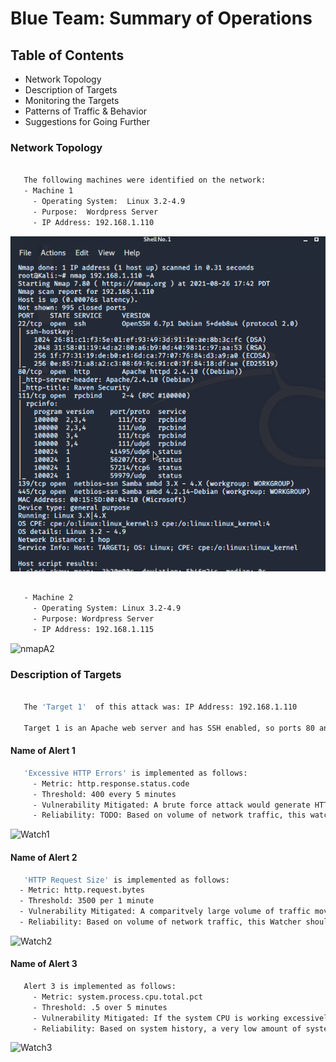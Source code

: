 # Blue Team: Summary of Operations

## Table of Contents
- Network Topology
- Description of Targets
- Monitoring the Targets
- Patterns of Traffic & Behavior
- Suggestions for Going Further

### Network Topology

```bash

   The following machines were identified on the network:
   - Machine 1
     - Operating System:  Linux 3.2-4.9
     - Purpose:  Wordpress Server
     - IP Address: 192.168.1.110
 ```
  ![nmap](Images/nmap.png)
  
```bash  
    
   - Machine 2
     - Operating System: Linux 3.2-4.9
     - Purpose: Wordpress Server
     - IP Address: 192.168.1.115
```
 ![nmapA2](Images/nmapA2.png)
 

### Description of Targets

```bash

   The 'Target 1'  of this attack was: IP Address: 192.168.1.110

   Target 1 is an Apache web server and has SSH enabled, so ports 80 and 22 are possible ports of entry for attackers. As such, the following alerts have been implemented:
```

#### Name of Alert 1

```bash
   'Excessive HTTP Errors' is implemented as follows:
     - Metric: http.response.status.code
     - Threshold: 400 every 5 minutes
     - Vulnerability Mitigated: A brute force attack would generate HTTP error responses.  This Watcher alerts if there are an excessive number of HTTP requests in a short period of time
     - Reliability: TODO: Based on volume of network traffic, this watcher generates a low amount of false positives.
```
 ![Watch1](Images/Watch1.PNG)

#### Name of Alert 2

```bash
   'HTTP Request Size' is implemented as follows:
  - Metric: http.request.bytes
  - Threshold: 3500 per 1 minute
  - Vulnerability Mitigated: A comparitvely large volume of traffic moving ovewr the system would be unusual and warrant investigation.
  - Reliability: Based on volume of network traffic, this Watcher should not trigger many flase positives.
```
 ![Watch2](Images/Watch2.PNG)

#### Name of Alert 3

```bash
   Alert 3 is implemented as follows:
     - Metric: system.process.cpu.total.pct
     - Threshold: .5 over 5 minutes
     - Vulnerability Mitigated: If the system CPU is working excessively, it could indicate abnormal processes are occuring on the system which should be investigated as potential threats 
     - Reliability: Based on system history, a very low amount of system resources are consumed in the normal course of business, so a spike in utilization would be abnormal.  This would make the rate of false positives low
```
 ![Watch3](Images/Watch3.PNG)
